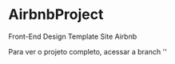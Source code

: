 # AirbnbProject
Front-End Design Template Site Airbnb

Para ver o projeto completo, acessar a branch ''
